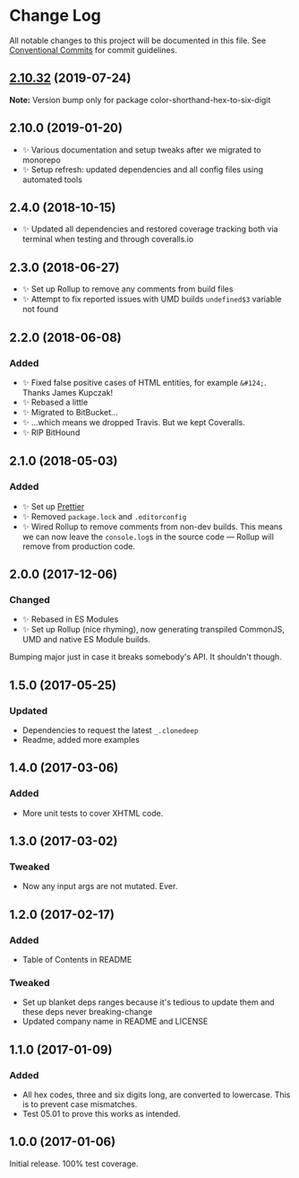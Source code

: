 # Change Log

All notable changes to this project will be documented in this file.
See [Conventional Commits](https://conventionalcommits.org) for commit guidelines.

## [2.10.32](https://gitlab.com/codsen/codsen/compare/color-shorthand-hex-to-six-digit@2.10.31...color-shorthand-hex-to-six-digit@2.10.32) (2019-07-24)

**Note:** Version bump only for package color-shorthand-hex-to-six-digit





## 2.10.0 (2019-01-20)

- ✨ Various documentation and setup tweaks after we migrated to monorepo
- ✨ Setup refresh: updated dependencies and all config files using automated tools

## 2.4.0 (2018-10-15)

- ✨ Updated all dependencies and restored coverage tracking both via terminal when testing and through coveralls.io

## 2.3.0 (2018-06-27)

- ✨ Set up Rollup to remove any comments from build files
- ✨ Attempt to fix reported issues with UMD builds `undefined$3` variable not found

## 2.2.0 (2018-06-08)

### Added

- ✨ Fixed false positive cases of HTML entities, for example `&#124;`. Thanks James Kupczak!
- ✨ Rebased a little
- ✨ Migrated to BitBucket...
- ✨ ...which means we dropped Travis. But we kept Coveralls.
- ✨ RIP BitHound

## 2.1.0 (2018-05-03)

### Added

- ✨ Set up [Prettier](https://prettier.io)
- ✨ Removed `package.lock` and `.editorconfig`
- ✨ Wired Rollup to remove comments from non-dev builds. This means we can now leave the `console.log`s in the source code — Rollup will remove from production code.

## 2.0.0 (2017-12-06)

### Changed

- ✨ Rebased in ES Modules
- ✨ Set up Rollup (nice rhyming), now generating transpiled CommonJS, UMD and native ES Module builds.

Bumping major just in case it breaks somebody's API. It shouldn't though.

## 1.5.0 (2017-05-25)

### Updated

- Dependencies to request the latest `_.clonedeep`
- Readme, added more examples

## 1.4.0 (2017-03-06)

### Added

- More unit tests to cover XHTML code.

## 1.3.0 (2017-03-02)

### Tweaked

- Now any input args are not mutated. Ever.

## 1.2.0 (2017-02-17)

### Added

- Table of Contents in README

### Tweaked

- Set up blanket deps ranges because it's tedious to update them and these deps never breaking-change
- Updated company name in README and LICENSE

## 1.1.0 (2017-01-09)

### Added

- All hex codes, three and six digits long, are converted to lowercase. This is to prevent case mismatches.
- Test 05.01 to prove this works as intended.

## 1.0.0 (2017-01-06)

Initial release. 100% test coverage.

